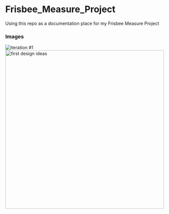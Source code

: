 # Frisbee_Measure_Project
Using this repo as a documentation place for my Frisbee Measure Project

 


### Images

![iteration #1](Images/Frisbee%20Iteration%20#1.JPG)
<img src="Images/Frisbee Iteration #1.JPG" alt="first design ideas" width="500" height="500">



<br>
<br>



